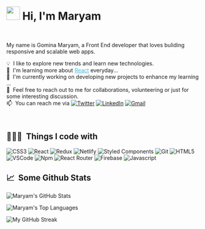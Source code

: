  # <img src="https://cdn.jsdelivr.net/gh/Th3Wall/assets-cdn/PersonalGithubReadme/HandGreet.gif" width="35px" />&nbsp;<b>Hi, I'm Maryam</b>

<br>

<!-- <img align="right" src="https://cdn.jsdelivr.net/gh/Th3Wall/assets-cdn/PersonalGithubReadme/Memoji.png" width="200"/> -->
<p aligh="left">
  
  My name is Gomina Maryam, a Front End developer that loves buliding responsive and scalable web apps.
  	
  💡 &nbsp;I like to explore new trends and learn new technologies. </br>
  🌱 &nbsp;I'm learning more about <a style="color:#45b8d8" href="https://reactjs.org/" target="_blank"><u>React</u></a> everyday... </br>
  🚧 &nbsp;I'm currently working on developing new projects to enhance my learning  ... </br>
  💬 &nbsp;Feel free to reach out to me for collaborations, volunteering or just for some interesting discussion. </br>
  📫 &nbsp;You can reach me via
 <span >
      <a href="https://twitter.com/GominaMaryam" target="_blank"><img alt="Twitter" src="https://img.shields.io/badge/twitter-%231DA1F2.svg?&style=for-the-     badge&logo=twitter&logoColor=white" /></a> 
      <a href="https://www.linkedin.com/in/gomina-maryam" target="_blank"><img alt="LinkedIn" src="https://img.shields.io/badge/linkedin-%230077B5.svg?&style=flat-square&logo=linkedin&logoColor=white" /></a> 
    <a href="mailto: gominamaryam@gmail.com" target="_blank"><img alt="Gmail" src="https://img.shields.io/badge/-email-brown?&style=flat-square&logo=gmail&logoColor=white" /></a>
  </span>
</p>
<br>

<h2>👨🏻‍💻 &nbsp;Things I code with</h2>
<p>
  <img alt="CSS3" src="https://img.shields.io/badge/-CSS3-1572B6?style=flat-square&logo=css3&logoColor=white" />
<!--   <img alt="SASS/SCSS" src="https://img.shields.io/badge/-SASS/SCSS-CC6699?style=flat-square&logo=sass&logoColor=white" /> -->
  <img alt="React" src="https://img.shields.io/badge/-React-45b8d8?style=flat-square&logo=react&logoColor=white" />
  <img alt="Redux" src="https://img.shields.io/badge/-Redux-764ABC?style=flat-square&logo=redux&logoColor=white" />
  <img alt="Netlify" src="https://img.shields.io/badge/-Netlify-00C7B7?style=flat-square&logo=netlify&logoColor=white" />
  <img alt="Styled Components" src="https://img.shields.io/badge/-Styled_Components-db7092?style=flat-square&logo=styled-components&logoColor=white" />
  <img alt="Git" src="https://img.shields.io/badge/-Git-F05032?style=flat-square&logo=git&logoColor=white" />
  <img alt="HTML5" src="https://img.shields.io/badge/-HTML5-E34F26?style=flat-square&logo=html5&logoColor=white" />
  <img alt="VSCode" src="https://img.shields.io/badge/-Visual_Studio_Code-0078D4?style=flat-square&logo=visual%20studio%20code&logoColor=white" />
  <img alt="Npm" src="https://img.shields.io/badge/-NPM-CB3837?style=flat-square&logo=npm&logoColor=white" />
  <img alt="React Router" src="https://img.shields.io/badge/-React_Router-CA4245?style=flat-square&logo=react-router&logoColor=white" />
  <img alt="Firebase" src="https://img.shields.io/badge/-Firebase-ffca28?style=flat-square&logo=firebase&logoColor=white" />
  <img alt="Javascript" src="https://img.shields.io/badge/-JavaScript-F7DF1E?style=flat-square&logo=javascript&logoColor=black" />
</p>



<h2>📈 &nbsp;Some Github Stats</h2>
<span align="left">

![Maryam's GitHub Stats](https://github-readme-stats.vercel.app/api?username=animogm&show_icons=true&hide_border=true&langs_count=10&layout=compact&theme=merko)
</span>

<span align="left" >
   
   ![Maryam's Top Languages](https://github-readme-stats.vercel.app/api/top-langs?username=animogm&show_icons=true&hide_border=true&langs_count=10&layout=compact&theme=merko&locale=en)
</span>


<span align="left" >

![My GitHub Streak](http://github-readme-streak-stats.herokuapp.com?user=animogm&hide_border=true&langs_count=10&layout=compact&theme=merko)
</span>


